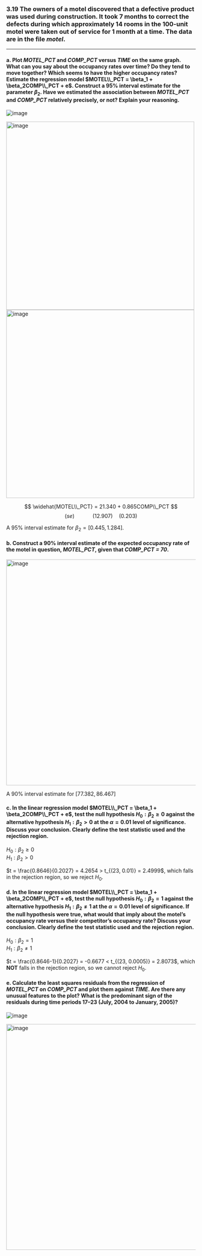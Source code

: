 ### 3.19 The owners of a motel discovered that a defective product was used during construction. It took 7 months to correct the defects during which approximately 14 rooms in the 100-unit motel were taken out of service for 1 month at a time. The data are in the file *motel*.
---
#### a. Plot *MOTEL_PCT* and *COMP_PCT* versus *TIME* on the same graph. What can you say about the occupancy rates over time? Do they tend to move together? Which seems to have the higher occupancy rates? Estimate the regression model $MOTEL\\_PCT = \beta_1 + \beta_2COMP\\_PCT + e$. Construct a 95% interval estimate for the parameter $\beta_2$. Have we estimated the association between *MOTEL_PCT* and *COMP_PCT* relatively precisely, or not? Explain your reasoning.

![image](https://github.com/user-attachments/assets/f1f1740b-95d0-4ce2-9beb-92f01a4a14b8)

<img width="500" alt="image" src="https://github.com/user-attachments/assets/a813c6ae-f0ec-42c1-9cad-dbbd3c4a2a7e" />
<img width="500" alt="image" src="https://github.com/user-attachments/assets/77260a52-220d-4651-8f75-d0aad385b117" />


$$
\widehat{MOTEL\\_PCT} = 21.340 + 0.865COMP\\_PCT
$$
$$
(se) \qquad \quad (12.907) \quad (0.203)
$$

A 95%  interval estimate for $\beta_2 =  [0.445, 1.284]$.

#### b. Construct a 90% interval estimate of the expected occupancy rate of the motel in question, *MOTEL_PCT*, given that *COMP_PCT = 70*.

<img width="600" alt="image" src="https://github.com/user-attachments/assets/1b53640a-a4ab-40ab-a3b9-c0ca61f88eff" />

A 90%  interval estimate for $[77.382, 86.467]$

#### c. In the linear regression model $MOTEL\\_PCT = \beta_1 + \beta_2COMP\\_PCT + e$, test the null hypothesis $H_0 : \beta_2 \geq 0$ against the alternative hypothesis $H_1 : \beta_2 > 0$ at the $\alpha = 0.01$ level of significance. Discuss your conclusion. Clearly define the test statistic used and the rejection region.

$H_0: \beta_2 \geq 0$    
$H_1: \beta_2 > 0$    

$t = \frac{0.8646}{0.2027} = 4.2654 > t_{(23, 0.01)} = 2.4999$, which falls in the rejection region, so we reject $H_0$. 

#### d. In the linear regression model $MOTEL\\_PCT = \beta_1 + \beta_2COMP\\_PCT + e$, test the null hypothesis $H_0: \beta_2 = 1$ against the alternative hypothesis $H_1: \beta_2 \neq 1$ at the $\alpha = 0.01$ level of significance. If the null hypothesis were true, what would that imply about the motel’s occupancy rate versus their competitor’s occupancy rate? Discuss your conclusion. Clearly define the test statistic used and the rejection region.

$H_0: \beta_2 = 1$    
$H_1: \beta_2 \neq 1$    

$t = \frac{0.8646-1}{0.2027} = -0.6677 < t_{(23, 0.0005)} = 2.8073$, which **NOT** falls in the rejection region, so we cannot reject $H_0$. 

#### e. Calculate the least squares residuals from the regression of *MOTEL_PCT* on *COMP_PCT* and plot them against *TIME*. Are there any unusual features to the plot? What is the predominant sign of the residuals during time periods 17–23 (July, 2004 to January, 2005)?

![image](https://github.com/user-attachments/assets/381ea2e2-8287-43c7-b974-8fd14cc286ab)

<img width="600" alt="image" src="https://github.com/user-attachments/assets/9df1c07a-cd22-4837-a400-4e03eef19f36" />


